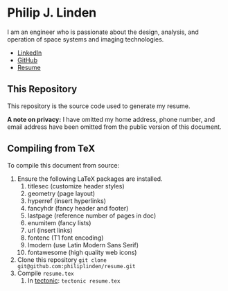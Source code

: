 # Philip J. Linden
I am an engineer who is passionate about the design, analysis, and operation of
space systems and imaging technologies.

* [LinkedIn](https://www.linkedin.com/in/philiplinden/)
* [GitHub](https://github.com/philiplinden/)
* [Resume](https://github.com/philiplinden/resume/blob/master/resume.pdf)

## This Repository
This repository is the source code used to generate my resume.

**A note on privacy:** I have omitted my home address, phone number, and email
address have been omitted from the public version of this document.

## Compiling from TeX
To compile this document from source:

1. Ensure the following LaTeX packages are installed.
   1. titlesec (customize header styles)
   2. geometry (page layout)
   3. hyperref (insert hyperlinks)
   4. fancyhdr (fancy header and footer)
   5. lastpage (reference number of pages in doc)
   6. enumitem (fancy lists)
   7. url (insert links)
   8. fontenc (T1 font encoding)
   9. lmodern (use Latin Modern Sans Serif)
   10. fontawesome (high quality web icons)
2.  Clone this repository `git clone git@github.com:philiplinden/resume.git`
3.  Compile `resume.tex`
    1.  In [tectonic](https://tectonic-typesetting.github.io/en-US/): `tectonic resume.tex`
